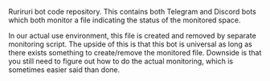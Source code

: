 Ruriruri bot code repository. 
This contains both Telegram and Discord bots which both monitor a file indicating the status of the monitored space. 

In our actual use environment, this file is created and removed by separate monitoring script. The upside of this is that this bot is universal as long as there exists something to create/remove the monitored file. Downside is that you still need to figure out how to do the actual monitoring, which is sometimes easier said than done.
